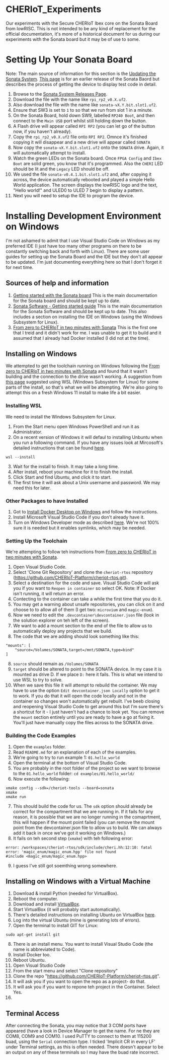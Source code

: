# CHERIoT_Experiments
Our experiments with the Secure CHERIoT Ibex core on the Sonata Board from lowRISC. This is not intended to be any kind of replacement for the official documentation, it's more of a historical document for us during our experiments with the Sonata board but it may be of use to some.

# Setting Up Your Sonata Board
Note: The main source of information for this section is the [Updating the Sonata System](https://lowrisc.github.io/sonata-system/doc/guide/updating-system.html). [This page](https://github.com/lowRISC/sonata-system/releases/tag/v0.2) is for an earlier release of the Sonata Baord but describes the process of getting the device to display test code in detail.
1. Browse to the [Sonata System Releases Page](https://github.com/lowRISC/sonata-system/releases).
2. Download the file with the name like `rpi_rp2_v0.X.uf2`.
3. Also download the file with the name like `sonata-vX.Y.bit.slot1.uf2`.
4. Ensure that SW3 is set to `1` to so that we run from slot 1 in a minute.
5. On the Sonata Board, hold down SW9, labelled `RP240 Boot`, and then connect to the `Main USB` port whilst still holding down the button.
6. A Flash drive will appear called `RPI RP2` (you can let go of the button now, if you haven't already).
7. Copy the `rpi_rp2_v0.X.uf2` file onto `RPI RP2`. Omnce it's finished copying it will disappear and a new drive will appear called `SONATA`
8. Now copy the `sonata-vX.Y.bit.slot1.uf2` onto the `SONATA` drive. Again, it will automatically attempt to install.
9. Watch the green LEDs on the Sonata board. Once `FPGA Config` and `Ibex Boot` are solid green, you know that it's programmed. Also the `CHERI` LED should be lit and the `Legacy` LED should be off.
10. We used the file `sonata-v0.4.1.bit.slot1.uf2` and, after copying it across, the device automatically rebooted and played a simple Hello World application. The screen displays the lowRISC logo and the text, "Hello world!" and ULED0 to ULED 7 begin to display a pattern.
11. Next you will need to setup the IDE to program the device.

# Installing Development Environment on Windows
I'm not ashamed to admit that I use Visual Studio Code on Windows as my preferred IDE (I just have too many other programs on there to be constantly switching back and forth with Linux). There are some user guides for setting up the Sonata Board and the IDE but they don't all appear to be updated. I'm just documenting everything here so that I don't forget it for next time.

## Sources of help and information
1. [Getting started with the Sonata board](https://lowrisc.github.io/sonata-system/doc/guide/index.html) This is the main documentation for the Sonata board and should be kept up to date.
2. [Sonata Software - Getting started guide](https://lowrisc.github.io/sonata-software/doc/getting-started.html) This is the main documentation for the Sonata Software and should be kept up to date. This also includes a section on installing the IDE on Windows (using the Windows Subsystem for Linux).
3. [From zero to CHERIoT in two minutes with Sonata](https://cheriot.org/fpga/ibex/2024/06/10/sonata-quick-start.html) This is the first one that I treid and it didn't work for me. I was unable to get it to build and it assumed that I already had Docker installed (I did not at the time).

## Installing on Windows
We attempted to get the toolchain running on Windows following the [From zero to CHERIoT in two minutes with Sonata](https://cheriot.org/fpga/ibex/2024/06/10/sonata-quick-start.html) and found that it wasn't building and the connection to the drive wasn't working. A suggestion from [this page](https://github.com/orgs/CHERIoT-Platform/discussions/245) suggested using WSL (Windows Subsystem for Linux) for some parts of the install, so that's what we will be attempting. We're also going to attempt this on a fresh Windows 11 install to make life a bit easier.

### Installing WSL
We need to install the Windows Subsystem for Linux.
1. From the Start menu open Windows PowerShell and run it as Administrator.
2. On a recent version of Windows it will defaul to installing Unbuntu when you run a following command. If you have any issues look at Mircosoft's detailed instructions that can be found [here](https://learn.microsoft.com/en-us/windows/wsl/install).
```
wsl --install
```
3. Wait for the install to finish. It may take a long time.
4. After install, reboot your machine for it to finish the install.
5. Click Start and find Ubuntu, and click it to start.
6. The first time it will ask about a Unix username and password. We may need this for later.

### Other Packages to have Installed
1. Got to [Install Docker Desktop on Windows](https://docs.docker.com/desktop/setup/install/windows-install/) and follow the instructions.
2. Install Microsoft Visual Studio Code if you don't already have it.
3. Turn on Windows Developer mode as described [here](https://learn.microsoft.com/en-us/windows/apps/get-started/enable-your-device-for-development). We're not 100% sure it is needed but it enables symlinks, which may be needed.

### Setting Up the Toolchain
We're attempting to follow teh instructions from [From zero to CHERIoT in two minutes with Sonata](https://cheriot.org/fpga/ibex/2024/06/10/sonata-quick-start.html).
1. Open Visual Studio Code.
2. Select 'Clone Git Repository' and clone the `cheriot-rtos` repository (https://github.com/CHERIoT-Platform/cheriot-rtos.git).
3. Select a destination for the code and save. Visual Studio Code will ask you if you want to `Reopen in container` so select OK. Note: If Docker isn't running, it will return an error.
4. Contecting to the container can take a while the first time that you do it.
5. You may get a warning about unsafe repositories, you can click on it and choose to to allow all of them (I get two: `microvium` and `magic-enum`).
6. Now we need to edit the `.devcontainer\devcontainer.json` file (look in the solution explorer on teh left of the screen).
7. We want to add a mount section to the end of the file to allow us to automatically deploy any projects that we build.
8. The code that we are adding should look something like this:
```
"mounts": [
    "source=/Volumes/SONATA,target=/mnt/SONATA,type=bind"
]
```
8. `source` should remain as `/Volumes/SONATA`
9. `target` should be altered to point to the SONATA device. In my case it is mounted as drive D. If we place `D:` here it fails. This is what we intend to use WSL to try to solve.
10. When we save this file it will attempt to rebuild the container. We may have to use the option `Edit devcontainer.json Locally` option to get it to work. If you do that it will open the code locally and not in the container so changes won't automatically get rebuilt. I've beeb closing and reopening Visual Studio Code to get around this but I'm sure there's a shortcut for it - I just haven't had a chance to look yet. You can remove the `mount` section entirely until you are ready to have a go at fixing it. You'll just have manually copy the files across to the SONATA drive.

### Building the Code Examples
1. Open the `examples` folder.
2. Read `README.md` for an explanation of each of the examples.
3. We're going to try to run example 1: `01.hello_world`
4. Open the terminal at the bottom of Visual Studio Code.
5. You are probably in the root folder of the project so we want to browse to the `01.hello_world` folder: `cd examples/01.hello_world/`
6. Now execute the following:
```
xmake config --sdk=/cheriot-tools --board=sonata
xmake
xmake run
```
7. This should build the code for us. The `sdk` option should already be correct for the compartment that we are running in. If it fails for any reason, it is possible that we are no longer running in the comaprtment, this will happen if the mount point failed (you can remove the mount point from the devcontainer.json file to allow us to build. We can always add it back in once we've got it working on Windows.)
8. It fails on teh second step (`xmake`) with teh following error: 
```
error: /workspaces/cheriot-rtos/sdk/include/cheri.hh:12:10: fatal error: 'magic_enum/magic_enum.hpp' file not found
#include <magic_enum/magic_enum.hpp>
```
9. I guess I've still got soemthing wrong somewhere.

## Installing on Windows with a Virtual Machine
1. Download & install Python (needed for VirtualBox).
2. Reboot the computer.
3. Download and install [VirtualBox](https://www.virtualbox.org/wiki/Downloads).
4. Start VirtualBox (it will probably start automatically).
5. There's detailed instructions on installing Ubuntu on VirtualBox [here](https://ubuntu.com/tutorials/how-to-run-ubuntu-desktop-on-a-virtual-machine-using-virtualbox#1-overview).
6. Log into the virtual Ubuntu (mine is generating lots of errors).
7. Open the terminal to install GIT for Linux:
```
sudo apt-get install git
```
8. There is an install menu. You want to install Visual Studio Code (the name is abbreviated to Code).
9. Install Docker too.
10. Reboot Ubuntu.
11. Open Visual Studio Code
12. From the start menu and select "Clone repository"
13. Clone the repo "https://github.com/CHERIoT-Platform/cheriot-rtos.git".
14. It will ask you if you want to open the repo as a project- do that.
15. It will ask you if you want to repone teh project in the Container. Select Yes.
16. 

## Terminal Access
After connecting the Sonata, you may notice that 3 COM ports have appeared (have a look in Device Manager to get the name. For ne they are COM8, COM9 and COM10. I used PuTTY to connect to them at 115200 buad, using the `Serial` connection type. I ticked 'Implicit CR in every LF' under Terminal settings, as this is often needed.
There doesn't appear to be an output on any of these terminals so I may have the buad rate incorrect.
